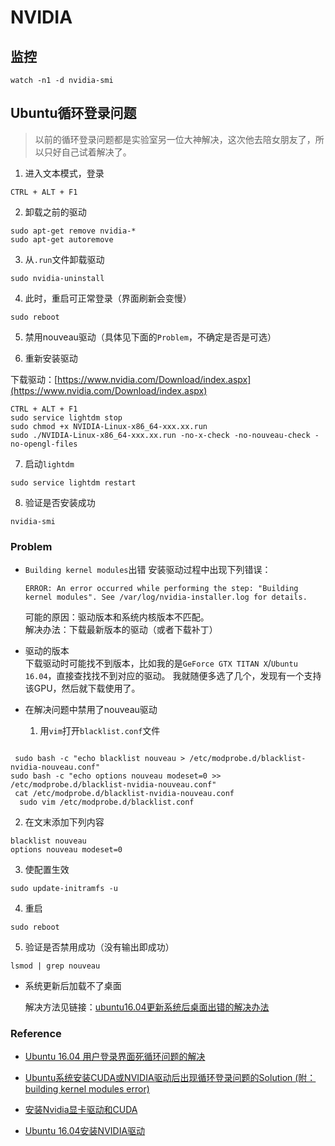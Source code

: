 # NVIDIA

## 监控

```
watch -n1 -d nvidia-smi
```


## Ubuntu循环登录问题
> 以前的循环登录问题都是实验室另一位大神解决，这次他去陪女朋友了，所以只好自己试着解决了。

1. 进入文本模式，登录
  ```
  CTRL + ALT + F1
  ```

2. 卸载之前的驱动
  ```
  sudo apt-get remove nvidia-*
  sudo apt-get autoremove
  ```
  
3. 从`.run`文件卸载驱动
  ```
  sudo nvidia-uninstall
  ```
  
4. 此时，重启可正常登录（界面刷新会变慢）
  ```
  sudo reboot
  ```

5. 禁用nouveau驱动（具体见下面的`Problem`，不确定是否是可选）

6. 重新安装驱动
  
  下载驱动：[https://www.nvidia.com/Download/index.aspx](https://www.nvidia.com/Download/index.aspx)

  ```
  CTRL + ALT + F1
  sudo service lightdm stop
  sudo chmod +x NVIDIA-Linux-x86_64-xxx.xx.run
  sudo ./NVIDIA-Linux-x86_64-xxx.xx.run -no-x-check -no-nouveau-check -no-opengl-files
  ```

7. 启动`lightdm`
  ```
  sudo service lightdm restart
  ```

8. 验证是否安装成功
  ```
  nvidia-smi
  ```


### Problem

* `Building kernel modules`出错
  安装驱动过程中出现下列错误：
  ```
  ERROR: An error occurred while performing the step: "Building kernel modules". See /var/log/nvidia-installer.log for details.
  ```
  可能的原因：驱动版本和系统内核版本不匹配。   
  解决办法：下载最新版本的驱动（或者下载补丁）

* 驱动的版本  
  下载驱动时可能找不到版本，比如我的是`GeForce GTX TITAN X`/`Ubuntu 16.04`，直接查找找不到对应的驱动。
  我就随便多选了几个，发现有一个支持该GPU，然后就下载使用了。
  
* 在解决问题中禁用了nouveau驱动
  1. 用`vim`打开`blacklist.conf`文件
  ```
```
 sudo bash -c "echo blacklist nouveau > /etc/modprobe.d/blacklist-nvidia-nouveau.conf"
sudo bash -c "echo options nouveau modeset=0 >> /etc/modprobe.d/blacklist-nvidia-nouveau.conf"
 cat /etc/modprobe.d/blacklist-nvidia-nouveau.conf
  sudo vim /etc/modprobe.d/blacklist.conf
  ```
  2. 在文末添加下列内容
  ```
  blacklist nouveau
  options nouveau modeset=0
  ```
  3. 使配置生效
  ```
  sudo update-initramfs -u
  ```
  4. 重启
  ```
  sudo reboot
  ```
  5. 验证是否禁用成功（没有输出即成功）
  ```
  lsmod | grep nouveau
  ```
  
* 系统更新后加载不了桌面

  解决方法见链接：[ubuntu16.04更新系统后桌面出错的解决办法](https://blog.csdn.net/zhangxue2017/article/details/79937114)


### Reference

* [Ubuntu 16.04 用户登录界面死循环问题的解决](http://blog.csdn.net/ssmixi/article/details/73483795)

* [Ubuntu系统安装CUDA或NVIDIA驱动后出现循环登录问题的Solution (附：building kernel modules error)](http://blog.csdn.net/xl928471061/article/details/78130165)

* [安装Nvidia显卡驱动和CUDA](http://blog.csdn.net/bluewhalerobot/article/details/73658267)

* [Ubuntu 16.04安装NVIDIA驱动](http://blog.csdn.net/cosmoshua/article/details/76644029)

